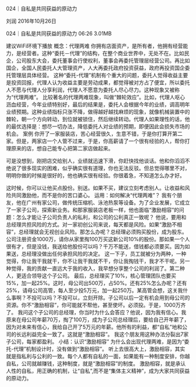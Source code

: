 024｜自私是共同获益的原动力


刘润
2016年10月26日

024｜自私是共同获益的原动力
06:26 3.01MB

建议WiFi环境下播放
概念：代理两难
你拥有店面资产，是所有者，他拥有经营能力，是经营者。这种“委托－代理”的结构，在整个商业世界中，无处不在。比如民企，公司股东大会，委托董事会行使权利，董事会再委托管理层经营公司。再比如国企，全国人民委托人大管理资产，人大再委托政府投资获益，政府再投资国企委托管理层具体经营。
这种“委托-代理”机制有个重大的问题，委托人觉得收益主要是投资回报，代理人认为收益主要是劳动成果，都觉得被对方占了便宜，所以委托人不愿与代理人分享利润，代理人不愿意为委托人尽心尽力。这种现象又被称为“代理两难”。
比较著名的代理两难现象，叫做“棘轮效应”。比如，代理人呕心沥血经营，今年业绩特别好，最后的结果是，委托人会根据今年的业绩，调高明年业绩预期。这种业绩指标只涨不降，做得越好越找麻烦的现象，就像机械装置中的棘轮，朝一个方向转动，到位就被锁住，然后继续转动。代理人如果理性的话，他的最优选择是：想尽一切办法，降低委托人对业绩的预期，即便因此会损失市场的机会。
案例
你开了一家服装店，苦心经营很久，生意不错，于是你打算开第二家。但是，两家店一个人管不过来，于是，你高薪请了一个很有经验的人，帮你打理原来的店，想自己能专心把第二家店做起来。

可是没想到，刚把店交给别人，业绩就迅速下滑，你赶快找他谈话。他和你滔滔不绝说了很多现实的困难，似乎确实很有道理，你也无法反驳。但总觉得哪里不对，明明你做的时候是很好的，他也确实很有经验。你很着急，不知道怎么办才好。

这时候，你可以让他买点股份。别送。如果不买，建议立刻考虑别人。让收益和风险共同激励他，而不是你的苦口婆心。
运用：如何解决“代理两难”？
我有个朋友，他在广州有家公司，做传统压缩机、泳池热泵等设备。为了企业发展，它成立了一家子公司，探索新业务。和那家服装店老板一样，他也面临“激励相容”的问题：怎么才能让子公司负责人的私利，和公司的公利真正一致呢？
他说，要用和总经理共担风险的方式。对一家初创公司来说，每天都是风险。如果“激励不相容”，总经理就会无视创业风险。那怎么办呢？总经理必须购买股份，成为股东。
公司注册资金1000万，请你从家里掏100万买这新公司10%的股份。那如果一个人很有才，但是没钱，我送给他股份可以吗？千万不能送，借钱都必须要买。因为如果送，总经理没做出任何承担风险的决定。
这一下子，员工就被分为两种，一种觉得，你让我干我就干，你不让我干我就不干，你让我掏钱干，我才不干呢。另一种觉得，我的贡献一直远大于我的收入，我早想分享整个公司的利润了。第二种人，更适合领导这个子公司。
最后，总经理买了10%，核心管理团队也要买15%，加一起25%。这时，母公司出500万，占50%。还有25%怎么办呢？还有25%，请母公司高管，每人至少投5万元，加一起250万。某高管会想，这关我什么事啊？不投可以吗？不投可以，立刻开除。子公司以后一定有机会用到母公司的资源。你不“激励相容”，你可能就不帮他，甚至使坏。必须投。于是，1000万齐了。
我问这个子公司的总经理，你当时为什么会答应？他说，因为我有信心。我原来在母公司年薪70万，掏了100万，成为子公司总经理后，要给自己开年薪了，因为对未来有信心，我给自己开了5万元的年薪。他所有的利益，都“自私”地和公司的长远利益完全一致了。这就是“激励相容”。
我这个朋友用这种办法分裂出7家子公司，每家都盈利。
小结：认识“激励相容”
为什么会出现代理两难，是因为“委托-代理”机制设计时，没有做到“激励相容”。
听上去很高大上，激励相容，其实就是指私利与公利的一致。每个人都有自私的一面，如果能有一种制度安排，你越自私，公司就越赚钱，这种制度，就是“激励相容”的制度。
激励相容，就是承认人性的自私，用正确的机制，让“自私”,而不是“集体主义精神”，成为大家共同获益的原动力。